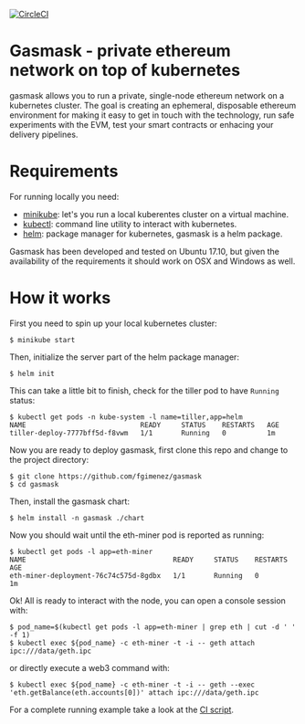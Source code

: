[![CircleCI](https://circleci.com/gh/fgimenez/gasmask.svg?style=svg)](https://circleci.com/gh/fgimenez/gasmask)

# Gasmask - private ethereum network on top of kubernetes

gasmask allows you to run a private, single-node ethereum network on a kubernetes
cluster. The goal is creating an ephemeral, disposable ethereum environment for
making it easy to get in touch with the technology, run safe experiments with the
EVM, test  your smart contracts or enhacing your delivery pipelines.

# Requirements

For running locally you need:

* [minikube][minikube]: let's you run a local kuberentes cluster on a virtual machine.
* [kubectl][kubectl]: command line utility to interact with kubernetes.
* [helm][helm]: package manager for kubernetes, gasmask is a helm package.

[minikube]: https://github.com/kubernetes/minikube
[kubectl]: https://kubernetes.io/docs/tasks/tools/install-kubectl/
[helm]: https://github.com/kubernetes/helm

Gasmask has been developed and tested on Ubuntu 17.10, but given the availability of
the requirements it should work on OSX and Windows as well.

# How it works

First you need to spin up your local kubernetes cluster:

```
$ minikube start
```
Then, initialize the server part of the helm package manager:
```
$ helm init
```
This can take a little bit to finish, check for the tiller pod to have `Running`
status:
```
$ kubectl get pods -n kube-system -l name=tiller,app=helm
NAME                            READY     STATUS    RESTARTS   AGE
tiller-deploy-7777bff5d-f8vwm   1/1       Running   0          1m
```
Now you are ready to deploy gasmask, first clone this repo and change to the project
directory:
```
$ git clone https://github.com/fgimenez/gasmask
$ cd gasmask
```
Then, install the gasmask chart:
```
$ helm install -n gasmask ./chart
```
Now you should wait until the eth-miner pod is reported as running:
```
$ kubectl get pods -l app=eth-miner
NAME                                    READY     STATUS    RESTARTS   AGE
eth-miner-deployment-76c74c575d-8gdbx   1/1       Running   0          1m
```
Ok! All is ready to interact with the node, you can open a console session with:
```
$ pod_name=$(kubectl get pods -l app=eth-miner | grep eth | cut -d ' ' -f 1)
$ kubectl exec ${pod_name} -c eth-miner -t -i -- geth attach ipc:///data/geth.ipc
```
or directly execute a web3 command with:
```
$ kubectl exec ${pod_name} -c eth-miner -t -i -- geth --exec 'eth.getBalance(eth.accounts[0])' attach ipc:///data/geth.ipc
```
For a complete running example take a look at the [CI script][ci-script].

[ci-script]: https://github.com/fgimenez/gasmask/blob/master/.circleci/config.yml#L17
